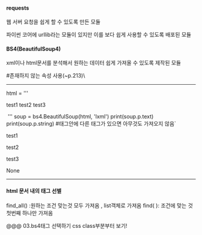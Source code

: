 #### requests

웹 서버 요청을 쉽게 할 수 있도록 만든 모듈

파이썬 코어에 urllib라는 모듈이 있지만 이를 보다 쉽게 사용할 수 있도록 배포된 모듈



#### BS4(BeautifulSoup4)

xml이나 html문서를 분석해서 원하는 데이터 쉽게 가져올 수 있도록 제작된 모듈



#존재하지 않는 속성 사용(~p.213)\



---

html = '''
       <p>
            <span>test1</span>
            <span>test2</span>
            <span>test3</span>
       </p>
​       '''
soup = bs4.BeautifulSoup(html, 'lxml')
print(soup.p.text)
print(soup.p.string) #태그안에 다른 태그가 있으면 아무것도 가져오지 않음`

test1

test2

test3



None

---



#### html 문서 내의 태그 선별

find_all() :원하는 조건 맞는것 모두 가져옴 , list객체로 가져옴
find( ): 조건에 맞는 것 첫번째 하나만 가져옴

@@@ 03.bs4태그 선택하기 css class부분부터 보기!